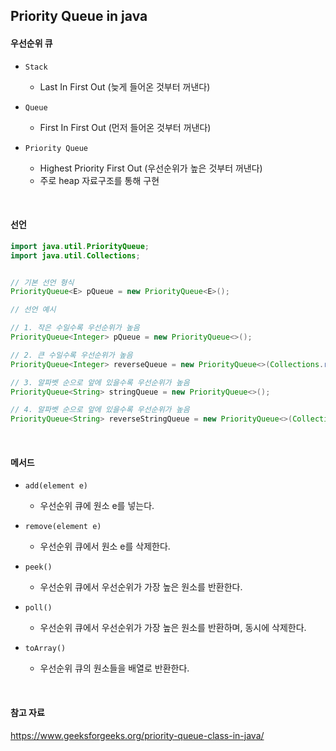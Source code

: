 ## Priority Queue in java

#### 우선순위 큐

- `Stack` 
  - Last In First Out (늦게 들어온 것부터 꺼낸다)

- `Queue` 
  - First In First Out (먼저 들어온 것부터 꺼낸다)

- `Priority Queue` 
  - Highest Priority First Out (우선순위가 높은 것부터 꺼낸다)
  - 주로 heap 자료구조를 통해 구현

<br>

#### 선언

```java
import java.util.PriorityQueue;
import java.util.Collections;


// 기본 선언 형식
PriorityQueue<E> pQueue = new PriorityQueue<E>();

// 선언 예시

// 1. 작은 수일수록 우선순위가 높음
PriorityQueue<Integer> pQueue = new PriorityQueue<>();

// 2. 큰 수일수록 우선순위가 높음
PriorityQueue<Integer> reverseQueue = new PriorityQueue<>(Collections.reverseOrder());

// 3. 알파벳 순으로 앞에 있을수록 우선순위가 높음
PriorityQueue<String> stringQueue = new PriorityQueue<>(); 

// 4. 알파벳 순으로 앞에 있을수록 우선순위가 높음
PriorityQueue<String> reverseStringQueue = new PriorityQueue<>(Collections.reverseOrder());
```

<br>

#### 메서드

- `add(element e)`
  - 우선순위 큐에 원소 e를 넣는다.
- `remove(element e)`
  - 우선순위 큐에서 원소 e를 삭제한다.
- `peek()`
  - 우선순위 큐에서 우선순위가 가장 높은 원소를 반환한다.

- `poll()`
  - 우선순위 큐에서 우선순위가 가장 높은 원소를 반환하며, 동시에 삭제한다.

- `toArray()`
  - 우선순위 큐의 원소들을 배열로 반환한다.

<br>

#### 참고 자료

https://www.geeksforgeeks.org/priority-queue-class-in-java/